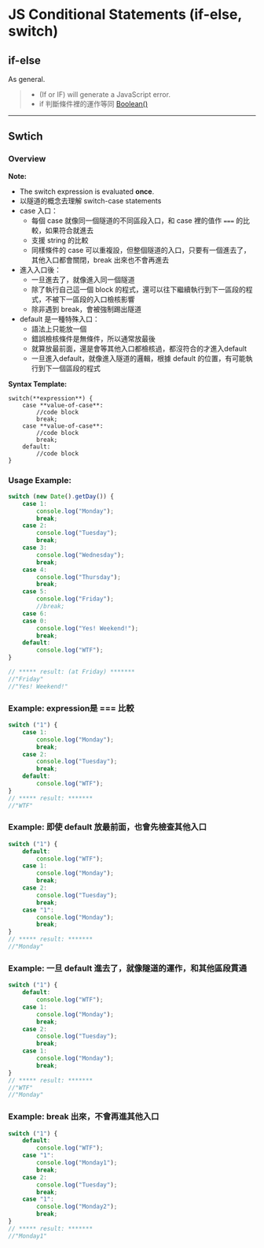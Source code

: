 # JS Conditional Statements (if-else, switch)

## if-else

As general.

> * (If or IF) will generate a JavaScript error.
> * if 判斷條件裡的運作等同 [Boolean()](../api/boolean-api.md)



---

## Swtich

### Overview

**Note:**

* The switch expression is evaluated **once**.
* 以隧道的概念去理解 switch-case statements
* case 入口：
  * 每個 case 就像同一個隧道的不同區段入口，和 case 裡的值作 `===`  的比較，如果符合就進去
  * 支援 string 的比較
  * 同樣條件的 case 可以重複設，但整個隧道的入口，只要有一個進去了，其他入口都會關閉，break 出來也不會再進去
* 進入入口後：
  * 一旦進去了，就像進入同一個隧道
  * 除了執行自己這一個 block 的程式，還可以往下繼續執行到下一區段的程式，不被下一區段的入口檢核影響
  * 除非遇到 break，會被強制踢出隧道
* default 是一種特殊入口：
  * 語法上只能放一個
  * 錯誤檢核條件是無條件，所以通常放最後
  * 就算放最前面，還是會等其他入口都檢核過，都沒符合的才進入default
  * 一旦進入default，就像進入隧道的邏輯，根據 default 的位置，有可能執行到下一個區段的程式



**Syntax Template:**

````
switch(**expression**) {
    case **value-of-case**:
        //code block
        break;
    case **value-of-case**:
        //code block
        break;
    default:
        //code block
}
````



### Usage Example:

````js
switch (new Date().getDay()) {
    case 1:
        console.log("Monday");
        break;
    case 2:
        console.log("Tuesday");
        break;
    case 3:
        console.log("Wednesday");
        break;
    case 4:
        console.log("Thursday");
        break;
    case 5:
        console.log("Friday");
        //break;
    case 6:
    case 0:
        console.log("Yes! Weekend!");
        break;
    default:
        console.log("WTF");
}

// ***** result: (at Friday) *******
//"Friday"
//"Yes! Weekend!"
````



### Example: expression是 === 比較

````js
switch ("1") {
    case 1:
        console.log("Monday");
        break;
    case 2:
        console.log("Tuesday");
        break;
    default:
        console.log("WTF");
}
// ***** result: *******
//"WTF"
````



### Example: 即使 default 放最前面，也會先檢查其他入口

```js
switch ("1") {
	default:
        console.log("WTF");
    case 1:
        console.log("Monday");
        break;
    case 2:
        console.log("Tuesday");
        break;
    case "1":
        console.log("Monday");
        break;
}
// ***** result: *******
//"Monday"
```





### Example: 一旦 default 進去了，就像隧道的運作，和其他區段貫通

```js
switch ("1") {
	default:
        console.log("WTF");
    case 1:
        console.log("Monday");
        break;
    case 2:
        console.log("Tuesday");
        break;
    case 1:
        console.log("Monday");
        break;
}
// ***** result: *******
//"WTF"
//"Monday"
```





### Example: break 出來，不會再進其他入口

````js
switch ("1") {
	default:
        console.log("WTF");
    case "1":
        console.log("Monday1");
        break;
    case 2:
        console.log("Tuesday");
        break;
    case "1":
        console.log("Monday2");
        break;
}
// ***** result: *******
//"Monday1"
````







